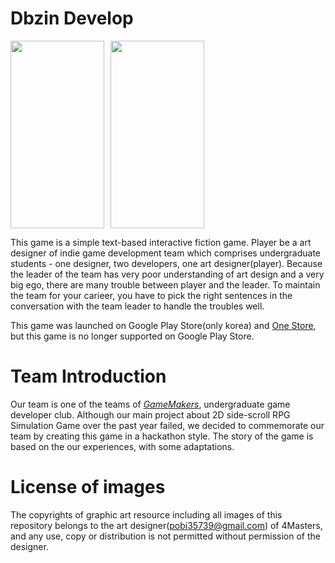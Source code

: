 # Dbzin Develop

<div style="width:150px; height:300px; float:left; margin-right:10px; text-align:center;">
    <img src = "https://user-images.githubusercontent.com/80208196/149629963-e6221521-8f25-4619-bf7e-a97b081b9f1a.jpg" width="150" height="300">
</div>
<div style="width:150px; height:300px; float:left; text-align:center;">
    <img src = "https://user-images.githubusercontent.com/80208196/149629819-dfe820ea-a746-421d-a5dc-54d9f731ef4b.jpg" width="150" height="300">
</div><div style="clear:both;"></div>

This game is a simple text-based interactive fiction game.
Player be a art designer of indie game development team which comprises undergraduate students - one designer, two developers, one art designer(player).
Because the leader of the team has very poor understanding of art design and a very big ego, there are many trouble between player and the leader.
To maintain the team for your carieer, you have to pick the right sentences in the conversation with the team leader to handle the troubles well.

This game was launched on Google Play Store(only korea) and <a href = "https://m.onestore.co.kr/mobilepoc/apps/appsDetail.omp?prodId=0000760208&scYn=Y">One Store</a>, but this game is no longer supported on Google Play Store.

# Team Introduction

Our team is one of the teams of [_GameMakers_](https://gamemakers.oopy.io/), undergraduate game developer club.
Although our main project about 2D side-scroll RPG Simulation Game over the past year failed, we decided to commemorate our team by creating this game in a hackathon style.
The story of the game is based on the our experiences, with some adaptations.

# License of images
The copyrights of graphic art resource including all images of this repository belongs to the art designer(pobi35739@gmail.com) of 4Masters, and any use, copy or distribution is not permitted without permission of the designer.
